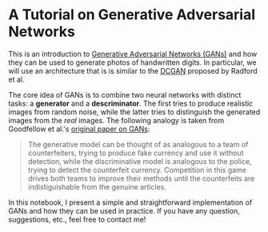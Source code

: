 # A Tutorial on Generative Adversarial Networks

This is an introduction to [Generative Adversarial Networks (GANs)](https://arxiv.org/abs/1406.2661) and how they can be used to generate photos of handwritten digits. In particular, we will use an architecture that is is similar to the [DCGAN](https://arxiv.org/abs/1511.06434) proposed by Radford et al.

The core idea of GANs is to combine two neural networks with distinct tasks: a **generator** and a **descriminator**. The first tries to produce realistic images from random noise, while the latter tries to distinguish the generated images from the *real* images. The following analogy is taken from Goodfellow et al.'s [original paper on GANs](https://arxiv.org/abs/1406.2661):

> The generative model can be thought of as analogous to a team of counterfeiters, trying to produce fake currency and use it without detection, while the discriminative model is analogous to the police, trying to detect the counterfeit currency. Competition in this game drives both teams to improve their methods until the counterfeits are indistiguishable from the genuine articles.

In this notebook, I present a simple and straightforward implementation of GANs and how they can be used in practice. If you have any question, suggestions, etc., feel free to contact me!
